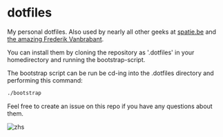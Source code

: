 dotfiles
========

My personal dotfiles. Also used by nearly all other geeks at [spatie.be](http://spatie.be) and [the amazing Frederik Vanbrabant](https://twitter.com/maybeFrederick/status/912620087538016257).

You can install them by cloning the repository as '.dotfiles' in your homedirectory and running the bootstrap-script.

The bootstrap script can be run be cd-ing into the .dotfiles directory and performing this command:
```bash
./bootstrap
```

Feel free to create an issue on this repo if you have any questions about them.

![zhs](http://freekmurze.github.io/dotfiles/images/zsh.png)
